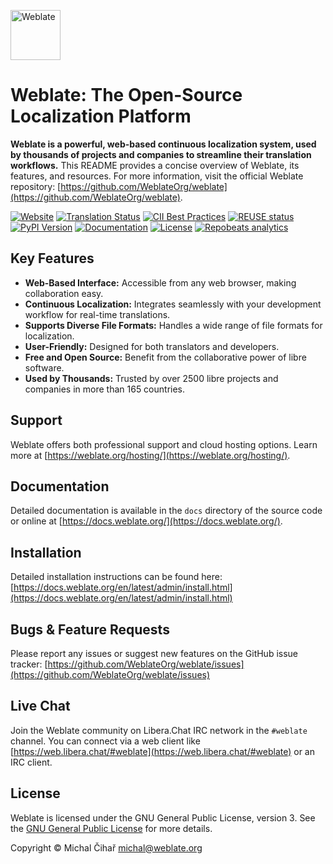 <a href="https://weblate.org/"><img src="https://s.weblate.org/cdn/Logo-Darktext-borders.png" alt="Weblate" height="80px"></a>

# Weblate: The Open-Source Localization Platform

**Weblate is a powerful, web-based continuous localization system, used by thousands of projects and companies to streamline their translation workflows.** This README provides a concise overview of Weblate, its features, and resources.  For more information, visit the official Weblate repository: [https://github.com/WeblateOrg/weblate](https://github.com/WeblateOrg/weblate).

[![Website](https://img.shields.io/badge/website-weblate.org-blue.svg)](https://weblate.org/)
[![Translation Status](https://hosted.weblate.org/widget/weblate/svg-badge.svg)](https://hosted.weblate.org/engage/weblate/)
[![CII Best Practices](https://www.bestpractices.dev/projects/552/badge)](https://www.bestpractices.dev/en/projects/552)
[![REUSE status](https://api.reuse.software/badge/github.com/WeblateOrg/weblate)](https://api.reuse.software/info/github.com/WeblateOrg/weblate)
[![PyPI Version](https://img.shields.io/pypi/v/weblate.svg)](https://pypi.org/project/Weblate/)
[![Documentation](https://readthedocs.org/projects/weblate/badge/)](https://docs.weblate.org/)
[![License](https://img.shields.io/github/license/WeblateOrg/weblate.svg)](https://github.com/WeblateOrg/weblate/blob/main/COPYING)
[![Repobeats analytics](https://repobeats.axiom.co/api/embed/e0cfcc1b19f13f78669d3a93ca26b59974faaa22.svg)](https://repobeats.axiom.co/embed/e0cfcc1b19f13f78669d3a93ca26b59974faaa22.svg)

## Key Features

*   **Web-Based Interface:** Accessible from any web browser, making collaboration easy.
*   **Continuous Localization:** Integrates seamlessly with your development workflow for real-time translations.
*   **Supports Diverse File Formats:**  Handles a wide range of file formats for localization.
*   **User-Friendly:**  Designed for both translators and developers.
*   **Free and Open Source:**  Benefit from the collaborative power of libre software.
*   **Used by Thousands:** Trusted by over 2500 libre projects and companies in more than 165 countries.

## Support

Weblate offers both professional support and cloud hosting options.  Learn more at [https://weblate.org/hosting/](https://weblate.org/hosting/).

## Documentation

Detailed documentation is available in the `docs` directory of the source code or online at [https://docs.weblate.org/](https://docs.weblate.org/).

## Installation

Detailed installation instructions can be found here: [https://docs.weblate.org/en/latest/admin/install.html](https://docs.weblate.org/en/latest/admin/install.html)

## Bugs & Feature Requests

Please report any issues or suggest new features on the GitHub issue tracker: [https://github.com/WeblateOrg/weblate/issues](https://github.com/WeblateOrg/weblate/issues)

## Live Chat

Join the Weblate community on Libera.Chat IRC network in the `#weblate` channel. You can connect via a web client like [https://web.libera.chat/#weblate](https://web.libera.chat/#weblate) or an IRC client.

## License

Weblate is licensed under the GNU General Public License, version 3.  See the [GNU General Public License](https://www.gnu.org/licenses/gpl-3.0.html) for more details.

Copyright © Michal Čihař michal@weblate.org